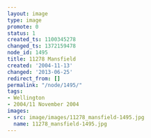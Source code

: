 ```yaml
---
layout: image
type: image
promote: 0
status: 1
created_ts: 1100345278
changed_ts: 1372159478
node_id: 1495
title: 11278 Mansfield
created: '2004-11-13'
changed: '2013-06-25'
redirect_from: []
permalink: "/node/1495/"
tags:
- Wellington
- 2004/11 November 2004
images:
- src: image/images/11278_mansfield-1495.jpg
  name: 11278_mansfield-1495.jpg
---
```


